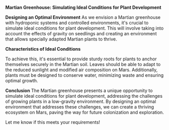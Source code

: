**Martian Greenhouse: Simulating Ideal Conditions for Plant Development**

**Designing an Optimal Environment**
As we envision a Martian greenhouse with hydroponic systems and controlled environments, it's crucial to simulate ideal conditions for plant development. This will involve taking into account the effects of gravity on seedlings and creating an environment that allows specially adapted Martian plants to thrive.

**Characteristics of Ideal Conditions**

To achieve this, it's essential to provide sturdy roots for plants to anchor themselves securely in the Martian soil. Leaves should be able to adapt to the reduced sunlight and modified air composition on Mars. Additionally, plants must be designed to conserve water, minimizing waste and ensuring optimal growth.

**Conclusion**
The Martian greenhouse presents a unique opportunity to simulate ideal conditions for plant development, addressing the challenges of growing plants in a low-gravity environment. By designing an optimal environment that addresses these challenges, we can create a thriving ecosystem on Mars, paving the way for future colonization and exploration.

Let me know if this meets your requirements!